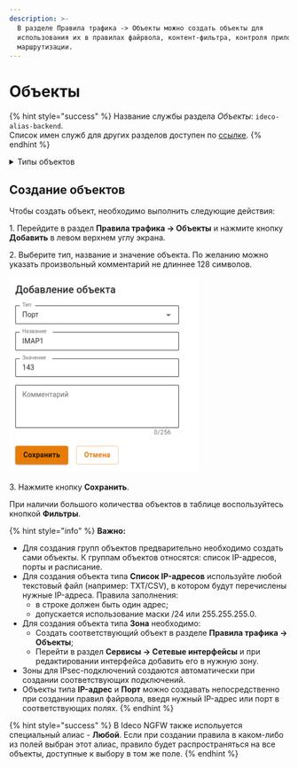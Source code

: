 ```yaml
---
description: >-
  В разделе Правила трафика -> Объекты можно создать объекты для
  использования их в правилах файрвола, контент-фильтра, контроля приложений,
  маршрутизации.
---
```


# Объекты

{% hint style="success" %}
Название службы раздела *Объекты*: `ideco-alias-backend`. \
Список имен служб для других разделов доступен по [ссылке](/settings/server-management/terminal/README.md).
{% endhint %}

<details>

<summary>Типы объектов</summary>

Список IP-адресов
Список стран

* **Зона** - логическое объединение сетевых интерфейсов. Используется для настройки правила файрвола на несколько интерфейсов.
* **IP-адрес** - IP-адрес IPv4. Пример: 10.0.0.1;
* **Диапазон IP-адресов** - диапазон IP-адресов от первого до последнего, указанного в диапазоне. Пример: 10.0.0.1-10.0.0.25;
* **Подсеть** - логический блок IP-адресации. Префикс маршрутизации выражается в нотации CIDR. Пример: 10.0.0.0/24;
* **Домен** - символьное имя, служащее для идентификации объектов в интернете. Пример: ideco.ru;
* **Порт** - номер порта от 1 до 65535. Пример: 3389;
* **Диапазон портов** - диапазон портов от первого до последнего, указанного в диапазоне. Пример: 1024-65535;
* **Время** - диапазон времени. Пример: ПН 9:00-18:00 ;
* **Список IP-объектов** - группа объектов, состоящая из отдельных объектов, таких как IP-адрес, диапазон IP-адресов, подсеть и домен. Пример: 10.0.0.1, 10.0.0.4, 10.0.0.126;
* **Список IP-адресов** - объект, состоящий из списка IP-адресов. Для создания объекта требуется загрузить любой текстовый файл (например: TXT/CSV). При этом в одной строке должен быть один адрес. Также допускается использование маски /24 или 255.255.255.0
* **Порты** - группа портов. Пример: 25, 110, 143, 445, 465, 587, 993, 995;
* **Расписание** - группа диапазонов времени. Пример: ПН 9:00-12:00, ВТ 13:00-18:00;
* **Список стран** - группа объектов, содержащая GeoIP.

</details>

## Создание объектов

Чтобы создать объект, необходимо выполнить следующие действия:

1\. Перейдите в раздел **Правила трафика -> Объекты** и нажмите кнопку **Добавить** в левом верхнем углу экрана.

2\. Выберите тип, название и значение объекта. По желанию можно указать произвольный комментарий не длиннее 128 символов.

  ![](/.gitbook/assets/aliases.png)

3\. Нажмите кнопку **Сохранить**.

При наличии большого количества объектов в таблице воспользуйтесь кнопкой **Фильтры**.

{% hint style="info" %}
**Важно:**

* Для создания групп объектов предварительно необходимо создать сами объекты. К группам объектов относятся: список IP-адресов, порты и расписание.
* Для создания объекта типа **Список IP-адресов** используйте любой текстовый файл (например: TXT/CSV), в котором будут перечислены нужные IP-адреса. Правила заполнения:
  * в строке должен быть один адрес;  
  * допускается использование маски /24 или 255.255.255.0.
* Для создания объекта типа **Зона** необходимо:
  * Создать соответствующий объект в разделе **Правила трафика -> Объекты**;
  * Перейти в раздел **Сервисы -> Сетевые интерфейсы** и при редактировании интерфейса добавить его в нужную зону.
* Зоны для IPsec-подключений создаются автоматически при создании соответствующих подключений.
* Объекты типа **IP-адрес** и **Порт** можно создавать непосредственно при создании правил файрвола, введя нужный IP-адрес или порт в соответствующих полях.
{% endhint %}

{% hint style="success" %}
В Ideco NGFW также испольуется специальный алиас - **Любой**. Если при создании правила в каком-либо из полей выбран этот алиас, правило будет распространяться на все объекты, доступные к выбору в том же поле.
{% endhint %}

